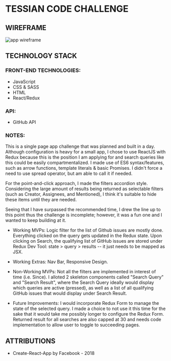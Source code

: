 # TESSIAN CODE CHALLENGE

## WIREFRAME
<img src='http://res.cloudinary.com/adpoyao/image/upload/c_scale,w_1000/v1519857152/Code%20Challenges/Tessian_wireframe.png' alt='app wireframe'>

## TECHNOLOGY STACK

### FRONT-END TECHNOLOGIES:
* JavaScript
* CSS & SASS
* HTML
* React/Redux

### API:
* GitHub API

### NOTES:
This is a single page app challenge that was planned and built in a day. Although configuration is heavy for a small app, I chose to use ReactJS with Redux because this is the position I am applying for and search queries like this could be easily compartmentalized. I made use of ES6 syntax/features, such as arrow functions, template literals & basic Promises. I didn't force a need to use spread operator, but am able to call it if needed.

For the point-and-click approach, I made the filters accordion style. Considering the large amount of results being returned as selectable filters (such as Creator, Assignees, and Mentioned), I think it's suitable to hide these items until they are needed.

Seeing that I have surpassed the recommended time, I drew the line up to this point thus the challenge is incomplete; however, it was a fun one and I wanted to keep building at it.

* Working MVPs: Logic filter for the list of Github issues are mostly done. Everything clicked on the query gets updated in the Redux state. Upon clicking on Search, the qualifying list of GitHub issues are stored under Redux Dev Tool: state > query > results -- it just needs to be mapped as JSX. 

* Working Extras: Nav Bar, Responsive Design. 

* Non-Working MVPs: Not all the filters are implemented in interest of time (i.e. Since). I alloted 2 skeleton components called "Search Query" and "Search Result", where the Search Query ideally would display which queries are active (pressed), as well as a list of all qualifying GitHub issues that would display under Search Result. 

* Future Improvements: I would incorporate Redux Form to manage the state of the selected query. I made a choice to not use it this time for the sake that it would take me possibly longer to configure the Redux Form. Returned result for all searches are also capped at 30 and needs code implementation to allow user to toggle to succeeding pages.  

## ATTRIBUTIONS
* Create-React-App by Facebook - 2018